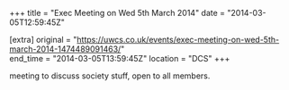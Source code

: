 +++
title = "Exec Meeting on Wed 5th March 2014"
date = "2014-03-05T12:59:45Z"

[extra]
original = "https://uwcs.co.uk/events/exec-meeting-on-wed-5th-march-2014-1474489091463/"    
end_time = "2014-03-05T13:59:45Z"
location = "DCS"
+++

meeting to discuss society stuff, open to all members.

